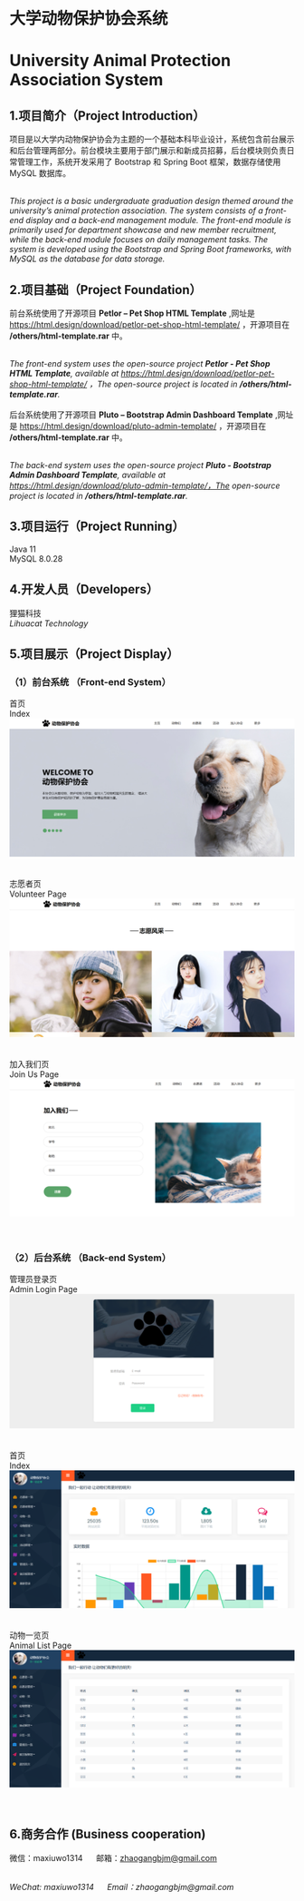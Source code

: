 # 大学动物保护协会系统
# University Animal Protection Association System

## 1.项目简介（Project Introduction）
项目是以大学内动物保护协会为主题的一个基础本科毕业设计，系统包含前台展示和后台管理两部分。前台模块主要用于部门展示和新成员招募，后台模块则负责日常管理工作，系统开发采用了 Bootstrap 和 Spring Boot 框架，数据存储使用 MySQL 数据库。<br>
<br>

_This project is a basic undergraduate graduation design themed around the university’s animal protection association. The system consists of a front-end display and a back-end management module. The front-end module is primarily used for department showcase and new member recruitment, while the back-end module focuses on daily management tasks. The system is developed using the Bootstrap and Spring Boot frameworks, with MySQL as the database for data storage._

## 2.项目基础（Project Foundation）
前台系统使用了开源项目 __Petlor – Pet Shop HTML Template__ ,网址是 https://html.design/download/petlor-pet-shop-html-template/ ，开源项目在 __/others/html-template.rar__ 中。<br>
<br>

_The front-end system uses the open-source project __Petlor - Pet Shop HTML Template__, available at https://html.design/download/petlor-pet-shop-html-template/ ，The open-source project is located in __/others/html-template.rar__._<br>
<br>
后台系统使用了开源项目 __Pluto – Bootstrap Admin Dashboard Template__ ,网址是 https://html.design/download/pluto-admin-template/ ，开源项目在 __/others/html-template.rar__ 中。<br>
<br>

_The back-end system uses the open-source project __Pluto - Bootstrap Admin Dashboard Template__, available at https://html.design/download/pluto-admin-template/，The open-source project is located in __/others/html-template.rar__._<br>

## 3.项目运行（Project Running）
Java 11<br>
MySQL 8.0.28<br>

## 4.开发人员（Developers）
狸猫科技<br>
_Lihuacat Technology_ 

## 5.项目展示（Project Display）
### （1）前台系统 （Front-end System）
首页<br>
Index<br>
<img src="/show1.png"/><br>
<br>
<br>
志愿者页<br>
 Volunteer Page<br>
<img src="/show2.png"/><br>
<br>
<br>
加入我们页<br>
Join Us Page<br>
<img src="/show3.png"/><br>
<br>
<br>

### （2）后台系统 （Back-end System）
管理员登录页<br>
Admin Login Page<br>
<img src="/show4.png"/><br>
<br>
<br>
首页<br>
Index<br>
<img src="/show5.png"/><br>
<br>
<br>
动物一览页<br>
Animal List Page<br>
<img src="/show6.png"/><br>
<br>
<br>

## 6.商务合作 (Business cooperation)
微信：maxiuwo1314 &nbsp;&nbsp;&nbsp;&nbsp; 邮箱：zhaogangbjm@gmail.com<br> 
<br>

_WeChat: maxiuwo1314 &nbsp;&nbsp;&nbsp;&nbsp; Email：zhaogangbjm@gmail.com_
